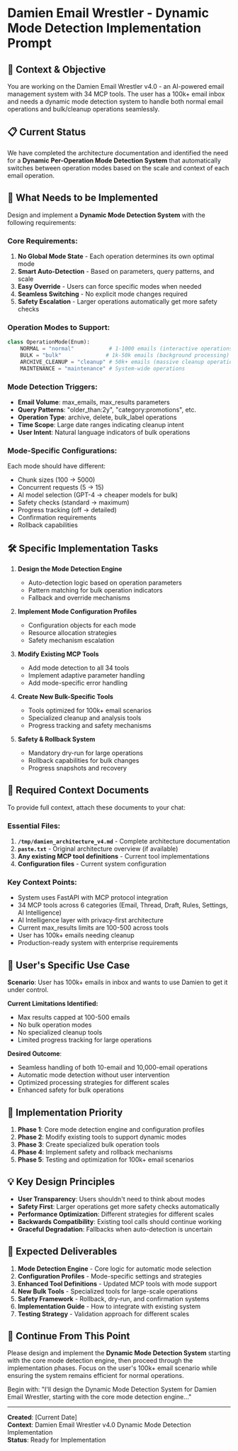# Damien Email Wrestler - Dynamic Mode Detection Implementation Prompt

## 🎯 **Context & Objective**

You are working on the Damien Email Wrestler v4.0 - an AI-powered email management system with 34 MCP tools. The user has a 100k+ email inbox and needs a dynamic mode detection system to handle both normal email operations and bulk/cleanup operations seamlessly.

## 📋 **Current Status**

We have completed the architecture documentation and identified the need for a **Dynamic Per-Operation Mode Detection System** that automatically switches between operation modes based on the scale and context of each email operation.

## 🔧 **What Needs to be Implemented**

Design and implement a **Dynamic Mode Detection System** with the following requirements:

### **Core Requirements:**
1. **No Global Mode State** - Each operation determines its own optimal mode
2. **Smart Auto-Detection** - Based on parameters, query patterns, and scale  
3. **Easy Override** - Users can force specific modes when needed
4. **Seamless Switching** - No explicit mode changes required
5. **Safety Escalation** - Larger operations automatically get more safety checks

### **Operation Modes to Support:**
```python
class OperationMode(Enum):
    NORMAL = "normal"           # 1-1000 emails (interactive operations)
    BULK = "bulk"              # 1k-50k emails (background processing)
    ARCHIVE_CLEANUP = "cleanup" # 50k+ emails (massive cleanup operations)
    MAINTENANCE = "maintenance" # System-wide operations
```

### **Mode Detection Triggers:**
- **Email Volume**: max_emails, max_results parameters
- **Query Patterns**: "older_than:2y", "category:promotions", etc.
- **Operation Type**: archive, delete, bulk_label operations
- **Time Scope**: Large date ranges indicating cleanup intent
- **User Intent**: Natural language indicators of bulk operations

### **Mode-Specific Configurations:**
Each mode should have different:
- Chunk sizes (100 → 5000)
- Concurrent requests (5 → 15)
- AI model selection (GPT-4 → cheaper models for bulk)
- Safety checks (standard → maximum)
- Progress tracking (off → detailed)
- Confirmation requirements
- Rollback capabilities

## 🛠️ **Specific Implementation Tasks**

1. **Design the Mode Detection Engine**
   - Auto-detection logic based on operation parameters
   - Pattern matching for bulk operation indicators
   - Fallback and override mechanisms

2. **Implement Mode Configuration Profiles**
   - Configuration objects for each mode
   - Resource allocation strategies
   - Safety mechanism escalation

3. **Modify Existing MCP Tools**
   - Add mode detection to all 34 tools
   - Implement adaptive parameter handling
   - Add mode-specific error handling

4. **Create New Bulk-Specific Tools**
   - Tools optimized for 100k+ email scenarios
   - Specialized cleanup and analysis tools
   - Progress tracking and safety mechanisms

5. **Safety & Rollback System**
   - Mandatory dry-run for large operations
   - Rollback capabilities for bulk changes
   - Progress snapshots and recovery

## 📁 **Required Context Documents**

To provide full context, attach these documents to your chat:

### **Essential Files:**
1. **`/tmp/damien_architecture_v4.md`** - Complete architecture documentation
2. **`paste.txt`** - Original architecture overview (if available)
3. **Any existing MCP tool definitions** - Current tool implementations
4. **Configuration files** - Current system configuration

### **Key Context Points:**
- System uses FastAPI with MCP protocol integration
- 34 MCP tools across 6 categories (Email, Thread, Draft, Rules, Settings, AI Intelligence)
- AI Intelligence layer with privacy-first architecture
- Current max_results limits are 100-500 across tools
- User has 100k+ emails needing cleanup
- Production-ready system with enterprise requirements

## 🎯 **User's Specific Use Case**

**Scenario**: User has 100k+ emails in inbox and wants to use Damien to get it under control.

**Current Limitations Identified:**
- Max results capped at 100-500 emails
- No bulk operation modes
- No specialized cleanup tools
- Limited progress tracking for large operations

**Desired Outcome**: 
- Seamless handling of both 10-email and 10,000-email operations
- Automatic mode detection without user intervention
- Optimized processing strategies for different scales
- Enhanced safety for bulk operations

## 🚀 **Implementation Priority**

1. **Phase 1**: Core mode detection engine and configuration profiles
2. **Phase 2**: Modify existing tools to support dynamic modes
3. **Phase 3**: Create specialized bulk operation tools
4. **Phase 4**: Implement safety and rollback mechanisms
5. **Phase 5**: Testing and optimization for 100k+ email scenarios

## 💡 **Key Design Principles**

- **User Transparency**: Users shouldn't need to think about modes
- **Safety First**: Larger operations get more safety checks automatically
- **Performance Optimization**: Different strategies for different scales
- **Backwards Compatibility**: Existing tool calls should continue working
- **Graceful Degradation**: Fallbacks when auto-detection is uncertain

## 📝 **Expected Deliverables**

1. **Mode Detection Engine** - Core logic for automatic mode selection
2. **Configuration Profiles** - Mode-specific settings and strategies
3. **Enhanced Tool Definitions** - Updated MCP tools with mode support
4. **New Bulk Tools** - Specialized tools for large-scale operations
5. **Safety Framework** - Rollback, dry-run, and confirmation systems
6. **Implementation Guide** - How to integrate with existing system
7. **Testing Strategy** - Validation approach for different scales

## 🔄 **Continue From This Point**

Please design and implement the **Dynamic Mode Detection System** starting with the core mode detection engine, then proceed through the implementation phases. Focus on the user's 100k+ email scenario while ensuring the system remains efficient for normal operations.

Begin with: "I'll design the Dynamic Mode Detection System for Damien Email Wrestler, starting with the core mode detection engine..."

---

**Created**: [Current Date]  
**Context**: Damien Email Wrestler v4.0 Dynamic Mode Detection Implementation  
**Status**: Ready for Implementation
